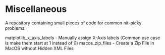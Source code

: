 # Miscellaneous
A repository containing small pieces of code for common nit-picky problems.


matplotlib_x_axis_labels - Manually assign X-Axis labels (Common use case is make them start at 1 instead of 0)
macos_zip_files - Create a Zip File in MacOS without Hidden XML Files
